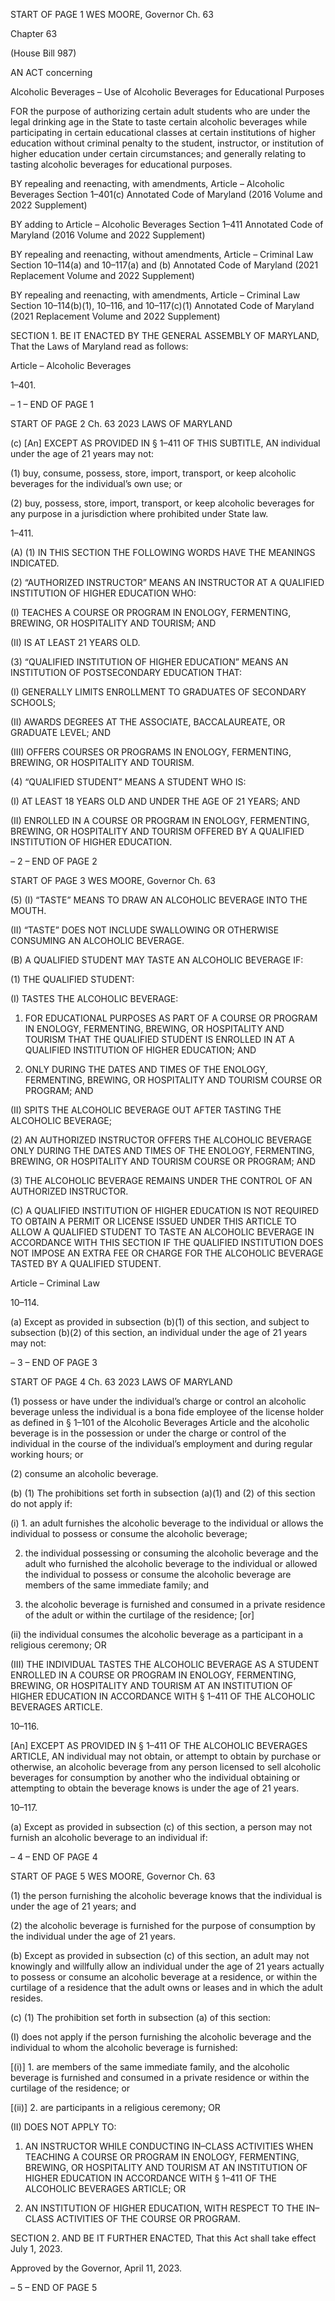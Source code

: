 START OF PAGE 1
WES MOORE, Governor Ch. 63

Chapter 63

(House Bill 987)

AN ACT concerning

Alcoholic Beverages – Use of Alcoholic Beverages for Educational Purposes

FOR the purpose of authorizing certain adult students who are under the legal drinking
age in the State to taste certain alcoholic beverages while participating in certain
educational classes at certain institutions of higher education without criminal
penalty to the student, instructor, or institution of higher education under certain
circumstances; and generally relating to tasting alcoholic beverages for educational
purposes.

BY repealing and reenacting, with amendments,
Article – Alcoholic Beverages
Section 1–401(c)
Annotated Code of Maryland
(2016 Volume and 2022 Supplement)

BY adding to
Article – Alcoholic Beverages
Section 1–411
Annotated Code of Maryland
(2016 Volume and 2022 Supplement)

BY repealing and reenacting, without amendments,
Article – Criminal Law
Section 10–114(a) and 10–117(a) and (b)
Annotated Code of Maryland
(2021 Replacement Volume and 2022 Supplement)

BY repealing and reenacting, with amendments,
Article – Criminal Law
Section 10–114(b)(1), 10–116, and 10–117(c)(1)
Annotated Code of Maryland
(2021 Replacement Volume and 2022 Supplement)

SECTION 1. BE IT ENACTED BY THE GENERAL ASSEMBLY OF MARYLAND,
That the Laws of Maryland read as follows:

Article – Alcoholic Beverages

1–401.

– 1 –
END OF PAGE 1

START OF PAGE 2
Ch. 63 2023 LAWS OF MARYLAND

(c) [An] EXCEPT AS PROVIDED IN § 1–411 OF THIS SUBTITLE, AN individual
under the age of 21 years may not:

(1) buy, consume, possess, store, import, transport, or keep alcoholic
beverages for the individual’s own use; or

(2) buy, possess, store, import, transport, or keep alcoholic beverages for
any purpose in a jurisdiction where prohibited under State law.

1–411.

(A) (1) IN THIS SECTION THE FOLLOWING WORDS HAVE THE MEANINGS
INDICATED.

(2) “AUTHORIZED INSTRUCTOR” MEANS AN INSTRUCTOR AT A
QUALIFIED INSTITUTION OF HIGHER EDUCATION WHO:

(I) TEACHES A COURSE OR PROGRAM IN ENOLOGY,
FERMENTING, BREWING, OR HOSPITALITY AND TOURISM; AND

(II) IS AT LEAST 21 YEARS OLD.

(3) “QUALIFIED INSTITUTION OF HIGHER EDUCATION” MEANS AN
INSTITUTION OF POSTSECONDARY EDUCATION THAT:

(I) GENERALLY LIMITS ENROLLMENT TO GRADUATES OF
SECONDARY SCHOOLS;

(II) AWARDS DEGREES AT THE ASSOCIATE, BACCALAUREATE,
OR GRADUATE LEVEL; AND

(III) OFFERS COURSES OR PROGRAMS IN ENOLOGY,
FERMENTING, BREWING, OR HOSPITALITY AND TOURISM.

(4) “QUALIFIED STUDENT” MEANS A STUDENT WHO IS:

(I) AT LEAST 18 YEARS OLD AND UNDER THE AGE OF 21 YEARS;
AND

(II) ENROLLED IN A COURSE OR PROGRAM IN ENOLOGY,
FERMENTING, BREWING, OR HOSPITALITY AND TOURISM OFFERED BY A QUALIFIED
INSTITUTION OF HIGHER EDUCATION.

– 2 –
END OF PAGE 2

START OF PAGE 3
WES MOORE, Governor Ch. 63

(5) (I) “TASTE” MEANS TO DRAW AN ALCOHOLIC BEVERAGE INTO
THE MOUTH.

(II) “TASTE” DOES NOT INCLUDE SWALLOWING OR OTHERWISE
CONSUMING AN ALCOHOLIC BEVERAGE.

(B) A QUALIFIED STUDENT MAY TASTE AN ALCOHOLIC BEVERAGE IF:

(1) THE QUALIFIED STUDENT:

(I) TASTES THE ALCOHOLIC BEVERAGE:

1. FOR EDUCATIONAL PURPOSES AS PART OF A COURSE
OR PROGRAM IN ENOLOGY, FERMENTING, BREWING, OR HOSPITALITY AND TOURISM
THAT THE QUALIFIED STUDENT IS ENROLLED IN AT A QUALIFIED INSTITUTION OF
HIGHER EDUCATION; AND

2. ONLY DURING THE DATES AND TIMES OF THE
ENOLOGY, FERMENTING, BREWING, OR HOSPITALITY AND TOURISM COURSE OR
PROGRAM; AND

(II) SPITS THE ALCOHOLIC BEVERAGE OUT AFTER TASTING THE
ALCOHOLIC BEVERAGE;

(2) AN AUTHORIZED INSTRUCTOR OFFERS THE ALCOHOLIC
BEVERAGE ONLY DURING THE DATES AND TIMES OF THE ENOLOGY, FERMENTING,
BREWING, OR HOSPITALITY AND TOURISM COURSE OR PROGRAM; AND

(3) THE ALCOHOLIC BEVERAGE REMAINS UNDER THE CONTROL OF
AN AUTHORIZED INSTRUCTOR.

(C) A QUALIFIED INSTITUTION OF HIGHER EDUCATION IS NOT REQUIRED
TO OBTAIN A PERMIT OR LICENSE ISSUED UNDER THIS ARTICLE TO ALLOW A
QUALIFIED STUDENT TO TASTE AN ALCOHOLIC BEVERAGE IN ACCORDANCE WITH
THIS SECTION IF THE QUALIFIED INSTITUTION DOES NOT IMPOSE AN EXTRA FEE OR
CHARGE FOR THE ALCOHOLIC BEVERAGE TASTED BY A QUALIFIED STUDENT.

Article – Criminal Law

10–114.

(a) Except as provided in subsection (b)(1) of this section, and subject to
subsection (b)(2) of this section, an individual under the age of 21 years may not:

– 3 –
END OF PAGE 3

START OF PAGE 4
Ch. 63 2023 LAWS OF MARYLAND

(1) possess or have under the individual’s charge or control an alcoholic
beverage unless the individual is a bona fide employee of the license holder as defined in §
1–101 of the Alcoholic Beverages Article and the alcoholic beverage is in the possession or
under the charge or control of the individual in the course of the individual’s employment
and during regular working hours; or

(2) consume an alcoholic beverage.

(b) (1) The prohibitions set forth in subsection (a)(1) and (2) of this section do
not apply if:

(i) 1. an adult furnishes the alcoholic beverage to the individual
or allows the individual to possess or consume the alcoholic beverage;

2. the individual possessing or consuming the alcoholic
beverage and the adult who furnished the alcoholic beverage to the individual or allowed
the individual to possess or consume the alcoholic beverage are members of the same
immediate family; and

3. the alcoholic beverage is furnished and consumed in a
private residence of the adult or within the curtilage of the residence; [or]

(ii) the individual consumes the alcoholic beverage as a participant
in a religious ceremony; OR

(III) THE INDIVIDUAL TASTES THE ALCOHOLIC BEVERAGE AS A
STUDENT ENROLLED IN A COURSE OR PROGRAM IN ENOLOGY, FERMENTING,
BREWING, OR HOSPITALITY AND TOURISM AT AN INSTITUTION OF HIGHER
EDUCATION IN ACCORDANCE WITH § 1–411 OF THE ALCOHOLIC BEVERAGES
ARTICLE.

10–116.

[An] EXCEPT AS PROVIDED IN § 1–411 OF THE ALCOHOLIC BEVERAGES
ARTICLE, AN individual may not obtain, or attempt to obtain by purchase or otherwise, an
alcoholic beverage from any person licensed to sell alcoholic beverages for consumption by
another who the individual obtaining or attempting to obtain the beverage knows is under
the age of 21 years.

10–117.

(a) Except as provided in subsection (c) of this section, a person may not furnish
an alcoholic beverage to an individual if:

– 4 –
END OF PAGE 4

START OF PAGE 5
WES MOORE, Governor Ch. 63

(1) the person furnishing the alcoholic beverage knows that the individual
is under the age of 21 years; and

(2) the alcoholic beverage is furnished for the purpose of consumption by
the individual under the age of 21 years.

(b) Except as provided in subsection (c) of this section, an adult may not
knowingly and willfully allow an individual under the age of 21 years actually to possess
or consume an alcoholic beverage at a residence, or within the curtilage of a residence that
the adult owns or leases and in which the adult resides.

(c) (1) The prohibition set forth in subsection (a) of this section:

(I) does not apply if the person furnishing the alcoholic beverage and
the individual to whom the alcoholic beverage is furnished:

[(i)] 1. are members of the same immediate family, and the
alcoholic beverage is furnished and consumed in a private residence or within the curtilage
of the residence; or

[(ii)] 2. are participants in a religious ceremony; OR

(II) DOES NOT APPLY TO:

1. AN INSTRUCTOR WHILE CONDUCTING IN–CLASS
ACTIVITIES WHEN TEACHING A COURSE OR PROGRAM IN ENOLOGY, FERMENTING,
BREWING, OR HOSPITALITY AND TOURISM AT AN INSTITUTION OF HIGHER
EDUCATION IN ACCORDANCE WITH § 1–411 OF THE ALCOHOLIC BEVERAGES
ARTICLE; OR

2. AN INSTITUTION OF HIGHER EDUCATION, WITH
RESPECT TO THE IN–CLASS ACTIVITIES OF THE COURSE OR PROGRAM.

SECTION 2. AND BE IT FURTHER ENACTED, That this Act shall take effect July
1, 2023.

Approved by the Governor, April 11, 2023.

– 5 –
END OF PAGE 5